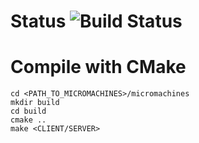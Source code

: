 # Status ![Build Status](https://travis-ci.com/tomasLopezHidalgo/micromachines.svg?token=oxmxJLZdAcWRA9wdCzqo&branch=development)

# Compile with CMake

```
cd <PATH_TO_MICROMACHINES>/micromachines
mkdir build
cd build
cmake ..
make <CLIENT/SERVER>
```

